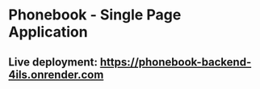# Phonebook - Single Page Application
## Live deployment: https://phonebook-backend-4ils.onrender.com
